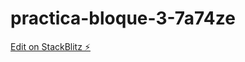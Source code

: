 # practica-bloque-3-7a74ze

[Edit on StackBlitz ⚡️](https://stackblitz.com/edit/practica-bloque-3-7a74ze)
